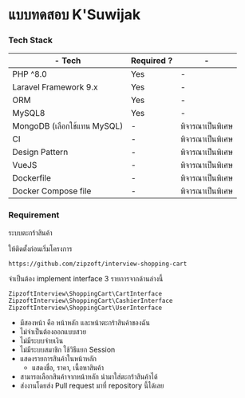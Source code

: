 # แบบทดสอบ K'Suwijak

### Tech Stack

| - **Tech**            | **Required ?** | - |
|-----------------------|----------------| - |
| PHP ^8.0              |            Yes | - |
| Laravel Framework 9.x |            Yes | - |
| ORM                   |            Yes | - |
| MySQL8                |            Yes | - |
| MongoDB (เลือกใช้แทน MySQL)              |              - | พิจารณาเป็นพิเศษ |
| CI                    |              - | พิจารณาเป็นพิเศษ |
| Design Pattern        |              - | พิจารณาเป็นพิเศษ |
| VueJS                 |              - | พิจารณาเป็นพิเศษ |
| Dockerfile            |              - | พิจารณาเป็นพิเศษ |
| Docker Compose file   |              - | พิจารณาเป็นพิเศษ |


### Requirement
ระบบตะกร้าสินค้า


ให้ติดตั้งก่อนเริ่มโครงการ
```
https://github.com/zipzoft/interview-shopping-cart
```

จำเป็นต้อง implement interface 3 รายการจากด้านล่างนี้
```
ZipzoftInterview\ShoppingCart\CartInterface
ZipzoftInterview\ShoppingCart\CashierInterface
ZipzoftInterview\ShoppingCart\UserInterface
```

- มีสองหน้า คือ หน้าหลัก และหน้าตะกร้าสินค้าของฉัน
- ไม่จำเป็นต้องออกแบบสวย
- ไม่มีระบบจ่ายเงิน
- ไม่มีระบบสมาชิก ใช้วิธีแยก Session
- แสดงรายการสินค้าในหน้าหลัก
  - แสดงชื่อ, ราคา, เนื้อหาสินค้า 
- สามารถเลือกสินค้าจากหน้าหลัก นำมาใส่ตะกร้าสินค้าได้
- ส่งงานโดยส่ง Pull request มาที่ repository นี้ได้เลย
